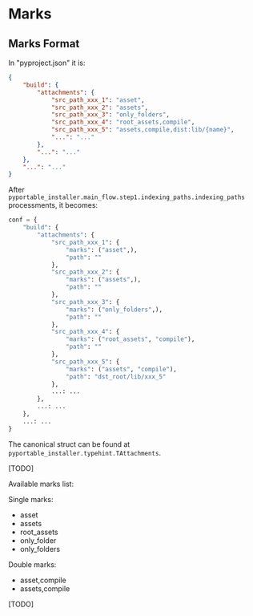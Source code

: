 # Marks

## Marks Format

In "pyproject.json" it is:

```json
{
    "build": {
        "attachments": {
            "src_path_xxx_1": "asset",
            "src_path_xxx_2": "assets",
            "src_path_xxx_3": "only_folders",
            "src_path_xxx_4": "root_assets,compile",
            "src_path_xxx_5": "assets,compile,dist:lib/{name}",
            "...": "..."
        },
        "...": "..."
    },
    "...": "..."
}
```

After `pyportable_installer.main_flow.step1.indexing_paths.indexing_paths` processments, it becomes:

```python
conf = {
    "build": {
        "attachments": {
            "src_path_xxx_1": {
                "marks": ("asset",), 
                "path": ""
            },
            "src_path_xxx_2": {
                "marks": ("assets",), 
                "path": ""
            },
            "src_path_xxx_3": {
                "marks": ("only_folders",), 
                "path": ""
            },
            "src_path_xxx_4": {
                "marks": ("root_assets", "compile"), 
                "path": ""
            },
            "src_path_xxx_5": {
                "marks": ("assets", "compile"), 
                "path": "dst_root/lib/xxx_5"
            },
            ...: ...
        },
        ...: ...
    },
    ...: ...
}
```

The canonical struct can be found at `pyportable_installer.typehint.TAttachments`.

[TODO]

Available marks list:

Single marks:

- asset
- assets
- root_assets
- only_folder
- only_folders

Double marks:

- asset,compile
- assets,compile

[TODO]
